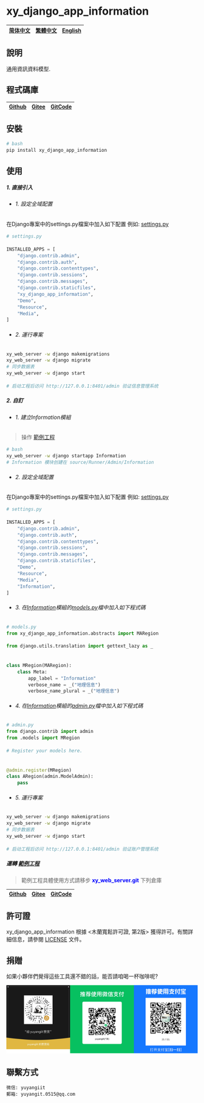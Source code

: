 <!--
 * @Author: 余洋 yuyangit.0515@qq.com
 * @Date: 2024-10-18 13:02:22
 * @LastEditors: 余洋 yuyangit.0515@qq.com
 * @LastEditTime: 2024-10-23 20:51:56
 * @FilePath: /xy_django_app_information/readme/README.zh-hant.md
 * @Description: 这是默认设置,请设置`customMade`, 打开koroFileHeader查看配置 进行设置: https://github.com/OBKoro1/koro1FileHeader/wiki/%E9%85%8D%E7%BD%AE
-->
# xy_django_app_information

| [简体中文](../README.md)         | [繁體中文](./README.zh-hant.md)        |                      [English](./README.en.md)          |
| ----------- | -------------|---------------------------------------|

## 說明

通用資訊資料模型.

## 程式碼庫

| [Github](https://github.com/xy-django-app/xy_django_app_information.git)         | [Gitee](https://gitee.com/xy-opensource/xy_django_app_information.git)        |                      [GitCode](https://gitcode.com/xy-opensource/xy_django_app_information.git)          |
| ----------- | -------------|---------------------------------------|


## 安裝

```bash
# bash
pip install xy_django_app_information
```

## 使用


##### 1. 直接引入

- ###### 1. 設定全域配置

在Django專案中的settings.py檔案中加入如下配置
例如: [settings.py](../samples/xy_web_server_demo/source/Runner/Admin/xy_web_server_demo/settings.py)

```python
# settings.py

INSTALLED_APPS = [
    "django.contrib.admin",
    "django.contrib.auth",
    "django.contrib.contenttypes",
    "django.contrib.sessions",
    "django.contrib.messages",
    "django.contrib.staticfiles",
    "xy_django_app_information",
    "Demo",
    "Resource",
    "Media",
]

```

- ###### 2. 運行專案

```bash
xy_web_server -w django makemigrations
xy_web_server -w django migrate
# 同步数据表
xy_web_server -w django start

# 启动工程后访问 http://127.0.0.1:8401/admin 验证信息管理系统
```

##### 2. 自訂

- ###### 1. 建立Information模組

> 操作 [範例工程](../samples/xy_web_server_demo/)

```bash
# bash
xy_web_server -w django startapp Information
# Information 模块创建在 source/Runner/Admin/Information 
```

- ###### 2. 設定全域配置

在Django專案中的settings.py檔案中加入如下配置
例如: [settings.py](../samples/xy_web_server_demo/source/Runner/Admin/xy_web_server_demo/settings.py)

```python
# settings.py

INSTALLED_APPS = [
    "django.contrib.admin",
    "django.contrib.auth",
    "django.contrib.contenttypes",
    "django.contrib.sessions",
    "django.contrib.messages",
    "django.contrib.staticfiles",
    "Demo",
    "Resource",
    "Media",
    "Information",
]

```

- ###### 3. 在[Information](../samples/xy_web_server_demo/source/Runner/Admin/Information)模組的[models.py](../samples/xy_web_server_demo/source/Runner/Admin/Information/models.py)檔中加入如下程式碼

```python
# models.py
from xy_django_app_information.abstracts import MARegion

from django.utils.translation import gettext_lazy as _


class MRegion(MARegion):
    class Meta:
        app_label = "Information"
        verbose_name = _("地理信息")
        verbose_name_plural = _("地理信息")

```

- ###### 4. 在[Information](../samples/xy_web_server_demo/source/Runner/Admin/Information)模組的[admin.py](../samples/xy_web_server_demo/source/Runner/Admin/Information/admin.py)檔中加入如下程式碼

```python
# admin.py
from django.contrib import admin
from .models import MRegion

# Register your models here.


@admin.register(MRegion)
class ARegion(admin.ModelAdmin):
    pass

```

- ###### 5. 運行專案

```bash
xy_web_server -w django makemigrations
xy_web_server -w django migrate
# 同步数据表
xy_web_server -w django start

# 启动工程后访问 http://127.0.0.1:8401/admin 验证账户管理系统
```


##### 運轉 [範例工程](../samples/xy_web_server_demo)

> 範例工程具體使用方式請移步 <b style="color: blue">xy_web_server.git</b> 下列倉庫

| [Github](https://github.com/xy-web-service/xy_web_server.git)         | [Gitee](https://gitee.com/xy-opensource/xy_web_server.git)        |                      [GitCode](https://gitcode.com/xy-opensource/xy_web_server.git)          |
| ----------- | -------------|---------------------------------------|

## 許可證
xy_django_app_information 根據 <木蘭寬鬆許可證, 第2版> 獲得許可。有關詳細信息，請參閱 [LICENSE](../LICENSE) 文件。

## 捐贈

如果小夥伴們覺得這些工具還不錯的話，能否請咱喝一杯咖啡呢?  

![pay-total](./pay-total.png)

## 聯繫方式

```
微信: yuyangiit
郵箱: yuyangit.0515@qq.com
```